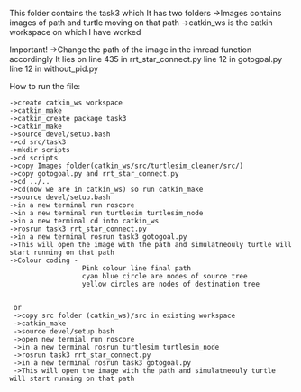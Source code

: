 This folder contains the task3 which
It has two folders 
  ->Images contains images of path and turtle moving on that path
  ->catkin_ws is the catkin workspace on which I have worked
  
 Important! ->Change the path of the image in the imread function accordingly
                It lies on line 435 in rrt_star_connect.py
                           line 12 in gotogoal.py
                           line 12 in without_pid.py
                           

How to run the file:

    ->create catkin_ws workspace
    ->catkin_make
    ->catkin_create package task3
    ->catkin_make
    ->source devel/setup.bash
    ->cd src/task3
    ->mkdir scripts
    ->cd scripts
    ->copy Images folder(catkin_ws/src/turtlesim_cleaner/src/) 
    ->copy gotogoal.py and rrt_star_connect.py
    ->cd ../..
    ->cd(now we are in catkin_ws) so run catkin_make
    ->source devel/setup.bash
    ->in a new terminal run roscore
    ->in a new terminal run turtlesim turtlesim_node
    ->in a new terminal cd into catkin_ws
    ->rosrun task3 rrt_star_connect.py
    ->in a new terminal rosrun task3 gotogoal.py
    ->This will open the image with the path and simulatneouly turtle will start running on that path
    ->Colour coding - 
                      Pink colour line final path
                      cyan blue circle are nodes of source tree
                      yellow circles are nodes of destination tree
                      
                      
     or
     ->copy src folder (catkin_ws)/src in existing workspace
     ->catkin_make
     ->source devel/setup.bash
     ->open new termial run roscore
     ->in a new terminal rosrun turtlesim turtlesim_node
     ->rosrun task3 rrt_star_connect.py
     ->in a new terminal rosrun task3 gotogoal.py
     ->This will open the image with the path and simulatneouly turtle will start running on that path
     
     
    
    
